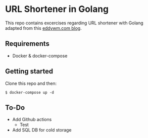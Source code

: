 # URL Shortener in Golang

This repo contains excercises regarding URL shortener with Golang adapted from this [eddywm.com blog](https://www.eddywm.com).

## Requirements

* Docker & docker-compose

## Getting started

Clone this repo and then:

```
$ docker-compose up -d
```

## To-Do

* Add Github actions
  * Test 
* Add SQL DB for cold storage